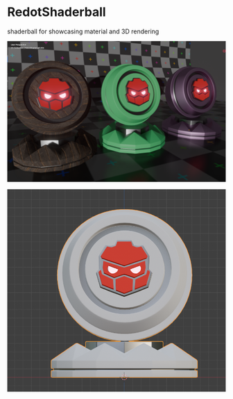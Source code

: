 # RedotShaderball
shaderball for showcasing material and 3D rendering

![Alt text](https://github.com/syafiqqun/RedotShaderball/blob/main/Screenshot%20from%202024-10-10%2014-44-20.png?raw=true)

![Alt text](https://github.com/syafiqqun/RedotShaderball/blob/main/Screenshot%20from%202024-10-10%2014-42-13.png?raw=true)
